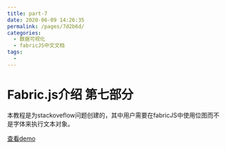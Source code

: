 ```yaml
---
title: part-7
date: 2020-06-09 14:26:35
permalink: /pages/7d2b6d/
categories: 
  - 数据可视化
  - fabricJS中文文档
tags: 
  - 
---
```

# Fabric.js介绍 第七部分

本教程是为stackoveflow问题创建的，其中用户需要在fabricJS中使用位图而不是字体来执行文本对象。

[查看demo](http://fabricjs.com/subclassing-tutorial#c)


